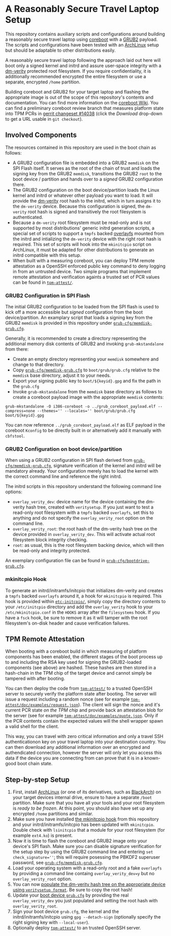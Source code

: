 # A Reasonably Secure Travel Laptop Setup #

This repository contains auxiliary scripts and configurations around building a reasonably secure travel laptop using [coreboot](https://www.coreboot.org/) with a [GRUB2](http://www.gnu.org/software/grub/) payload.
The scripts and configurations have been tested with an [ArchLinux](https://www.archlinux.org/) setup but should be adaptable to other distributions easily.

A reasonably secure travel laptop following the approach laid out here will boot only a signed kernel and initrd and assure user-space integrity with a [dm-verity](https://lwn.net/Articles/459420/) protected root filesystem. If you require confidentiality, it is additionally recommended encrypted the entire filesystem or use a separate, encrypted `/home` partition.

Building coreboot and GRUB2 for your target laptop and flashing the appropriate image is out of the scope of this repository's contents and documentation. You can find more information on the [coreboot Wiki](https://coreboot.org/Welcome_to_coreboot).
You can find a preliminary coreboot review branch that measures platform state into TPM PCRs in [gerrit changeset #14038](http://review.coreboot.org/#/c/14038/) (click the *Download* drop-down to get a URL usable in `git checkout`).

## Involved Components ##

The resources contained in this repository are used in the boot chain as follows:
- A GRUB2 configuration file is embedded into a GRUB2 `memdisk` on the SPI Flash itself. It serves as the root of the chain of trust and loads the signing key from the GRUB2 `memdisk`, transitions the GRUB2 `root` to the boot device / partition and hands over to a *signed* GRUB2 configuration there.
- The GRUB2 configuration on the boot device/partition loads the Linux kernel and initrd or whatever other payload you want to load. It will provide the [dm-verity](https://lwn.net/Articles/459420/) root hash to the initrd, which in turn assigns it to the `dm-verity` device. Because this configuration is signed, the `dm-verity` root hash is signed and transitively the root filesystem is authenticated.
- Because a `dm-verity` root filesystem must be read-only and is not supported by most distributions' generic initrd generation scripts, a special set of scripts to support a `tmpfs` backed [overlayfs](https://www.kernel.org/doc/Documentation/filesystems/overlayfs.txt) mounted from the initrd and intializing the `dm-verity` device with the right root hash is required. This set of scripts will hook into the `mkinitcpio` script on ArchLinux, it must be adapted for other distributions to generate an initrd compatible with this setup.
- When built with a measuring coreboot, you can deploy TPM remote attestation as a OpenSSH enforced public key command to deny logging in from an untrusted device. Two simple programs that implement remote attestation and verification againts a trusted set of PCR values can be found in [`tpm-attest/`](tpm-attest/).


### GRUB2 Configuration in SPI Flash ###

The initial GRUB2 configuration to be loaded from the SPI flash is used to kick off a more accessible but *signed* configuration from the boot device/partition.
An examplary script that loads a signing key from the GRUB2 `memdisk` is provided in this repository under [`grub-cfg/memdisk-grub.cfg`](grub-cfg/memdisk-grub.cfg).

Generally, it is recommended to create a directory representing the additional memory disk contents of GRUB2 and invoking `grub-mkstandalone` from there:
- Create an empty directory representing your `memdisk` somewhere and change to that directory.
- Copy [`grub-cfg/memdisk-grub.cfg`](grub-cfg/memdisk-grub.cfg) to `boot/grub/grub.cfg` relative to the `memdisk` base directory, adjust it to your needs.
- Export your signing public key to `boot/${keyid}.gpg` and fix the path in the `grub.cfg`
- Invoke `grub-mkstandalone` from the `memdisk` base directory as follows to create a coreboot payload image with the appropriate `memdisk` contents:
```
grub-mkstandalone -O i386-coreboot -o ../grub_coreboot_payload.elf --compress=none --themes='' --locales='' boot/grub/grub.cfg boot/${keyid}.gpg
```

You can now reference `../grub_coreboot_payload.elf` as ELF payload in the coreboot `Kconfig` to be directly built in or alternatively add it manually with `cbfstool`.

### GRUB2 Configuration on boot device/partition ###

When using a GRUB2 configuration in SPI flash derived from [`grub-cfg/memdisk-grub.cfg`](grub-cfg/memdisk-grub.cfg), signature verification of the kernel and initrd will be mandatory already.
Your configuration merely has to load the kernel with the correct command line and reference the right initrd.

The initrd scripts in this repository understand the following command line options:
- `overlay_verity_dev`: device name for the device containing the dm-verity hash tree, created with `veritysetup`. If you just want to test a read-only root filesystem with a `tmpfs` backed `overlayfs`, set this to anything and do not specify the `overlay_verity_root` option on the command line.
- `overlay_verity_root`: the root hash of the dm-verity hash tree on the device provided in `overlay_verity_dev`. This will activate actual root filesystem block integrity checking.
- `root`: as usual, this is the root filesystem backing device, which will then be read-only and integrity protected.

An exemplary configuration file can be found in [`grub-cfg/bootdrive-grub.cfg`](grub-cfg/bootdrive-grub.cfg).


### mkinitcpio Hook ###

To generate an initrd/initramfs/initcpio that initializes dm-verity and creates a `tmpfs` backed `overlayfs` around it, a hook for `mkinitcpio` is required. This hook is provided within [`etc-initcpio/`](etc-initcpio/), simply copy the directory contents to your `/etc/initcpio` directory and add the `overlay_verity` hook to your `/etc/mkinitcpio.conf` in the  `HOOKS` array after the `filesystems` hook. If you have a `fsck` hook, be sure to remove it as it will tamper with the root filesystem's on-disk header and cause verification failures.


## TPM Remote Attestation ##

When booting with a coreboot build in which measuring of platform components has been enabled, the different stages of the boot process up to and including the RSA key used for signing the GRUB2-loaded components (see above) are hashed. These hashes are then stored in a hash-chain in the TPM chip of the target device and cannot simply be tampered with after booting.

You can then deploy the code from [`tpm-attest/`](tpm-attest/) to a trusted OpenSSH server to securely verify the platform state after booting. The server will issue a request including a random nonce (see for example [`tpm-attest/doc/examples/request.json`](tpm-attest/doc/examples/request.json)). The client will sign the nonce and it's current PCR state *on the TPM chip* and provide back an attestation blob for the server (see for example [`tpm-attest/doc/examples/quote.json`](tpm-attest/doc/examples/quote.json). Only if the PCR contents contain the expected values will the shell wrapper spawn a valid shell for the client.

This way, you can travel with zero critical information and only a travel SSH authenticationon key on your travel laptop into your destination country. You can then download any additional information over an encrypted and authendicated connection, however the server will only let you access this data if the device you are connecting from can prove that it is in a known-good boot chain state.


## Step-by-step Setup ##

1. First, install [ArchLinux](https://www.archlinux.org/) (or one of its derivatives, such as [BlackArch](http://blackarch.org/)) on your target devices internal drive, ensure to have a separate `/boot` partition. Make sure that you have all your tools and your root filesystem is *ready to be frozen*. At this point, you should also have set up any encrypted `/home` partitions and similar.
2. Make sure you have installed [the mkinitcpio hook](etc-initcpio/) from this repository and your initrd/initramfs/initcpio has been updated with `mkinitcpio`. Double check with `lsinitcpio` that a module for your root filesystem (for example `ext4.ko`) is present.
3. Now it is time to flash the coreboot and GRUB2 image onto your device's SPI flash. Make sure you can disable signature verification for the setup step by using the GRUB2 command line and entering `set check_signature=''`; this will require posessing the PBKDF2 superuser password, see [`grub-cfg/memdisk-grub.cfg`](grub-cfg/memdisk-grub.cfg).
4. Load your operating system with a read-only root and a fake `overlayfs` by providing a command line containg `overlay_verity_dev=y` but no `overlay_verity_root` option.
5. You can now [populate the dm-verity hash tree on the appropriate device using `veritysetup format`](https://gitlab.com/cryptsetup/cryptsetup/wikis/DMVerity). Be sure to copy the root hash!
6. Update your [boot device `grub.cfg`](grub-cfg/bootdrive-grub.cfg) by providing the real `overlay_verity_dev` you just populated and setting the root hash with `overlay_verity_root`.
7. Sign your boot device `grub.cfg`, the kernel and the initrd/initramfs/initcpio using `gpg --detach-sign` (optionally specify the right signing key with `--local-user`).
8. Optionally deploy [`tpm-attest/`](tpm-attest/) to an trusted OpenSSH server.
